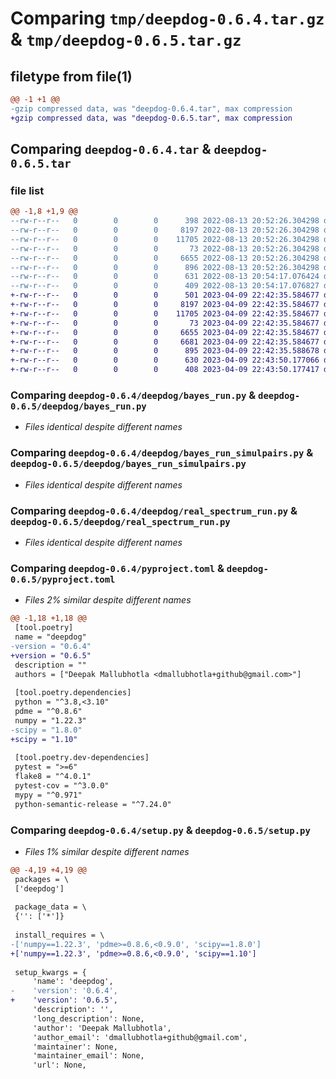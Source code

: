 # Comparing `tmp/deepdog-0.6.4.tar.gz` & `tmp/deepdog-0.6.5.tar.gz`

## filetype from file(1)

```diff
@@ -1 +1 @@
-gzip compressed data, was "deepdog-0.6.4.tar", max compression
+gzip compressed data, was "deepdog-0.6.5.tar", max compression
```

## Comparing `deepdog-0.6.4.tar` & `deepdog-0.6.5.tar`

### file list

```diff
@@ -1,8 +1,9 @@
--rw-r--r--   0        0        0      398 2022-08-13 20:52:26.304298 deepdog-0.6.4/deepdog/__init__.py
--rw-r--r--   0        0        0     8197 2022-08-13 20:52:26.304298 deepdog-0.6.4/deepdog/bayes_run.py
--rw-r--r--   0        0        0    11705 2022-08-13 20:52:26.304298 deepdog-0.6.4/deepdog/bayes_run_simulpairs.py
--rw-r--r--   0        0        0       73 2022-08-13 20:52:26.304298 deepdog-0.6.4/deepdog/meta.py
--rw-r--r--   0        0        0     6655 2022-08-13 20:52:26.304298 deepdog-0.6.4/deepdog/real_spectrum_run.py
--rw-r--r--   0        0        0      896 2022-08-13 20:52:26.304298 deepdog-0.6.4/pyproject.toml
--rw-r--r--   0        0        0      631 2022-08-13 20:54:17.076424 deepdog-0.6.4/setup.py
--rw-r--r--   0        0        0      409 2022-08-13 20:54:17.076827 deepdog-0.6.4/PKG-INFO
+-rw-r--r--   0        0        0      501 2023-04-09 22:42:35.584677 deepdog-0.6.5/deepdog/__init__.py
+-rw-r--r--   0        0        0     8197 2023-04-09 22:42:35.584677 deepdog-0.6.5/deepdog/bayes_run.py
+-rw-r--r--   0        0        0    11705 2023-04-09 22:42:35.584677 deepdog-0.6.5/deepdog/bayes_run_simulpairs.py
+-rw-r--r--   0        0        0       73 2023-04-09 22:42:35.584677 deepdog-0.6.5/deepdog/meta.py
+-rw-r--r--   0        0        0     6655 2023-04-09 22:42:35.584677 deepdog-0.6.5/deepdog/real_spectrum_run.py
+-rw-r--r--   0        0        0     6681 2023-04-09 22:42:35.584677 deepdog-0.6.5/deepdog/temp_aware_real_spectrum_run.py
+-rw-r--r--   0        0        0      895 2023-04-09 22:42:35.588678 deepdog-0.6.5/pyproject.toml
+-rw-r--r--   0        0        0      630 2023-04-09 22:43:50.177066 deepdog-0.6.5/setup.py
+-rw-r--r--   0        0        0      408 2023-04-09 22:43:50.177417 deepdog-0.6.5/PKG-INFO
```

### Comparing `deepdog-0.6.4/deepdog/bayes_run.py` & `deepdog-0.6.5/deepdog/bayes_run.py`

 * *Files identical despite different names*

### Comparing `deepdog-0.6.4/deepdog/bayes_run_simulpairs.py` & `deepdog-0.6.5/deepdog/bayes_run_simulpairs.py`

 * *Files identical despite different names*

### Comparing `deepdog-0.6.4/deepdog/real_spectrum_run.py` & `deepdog-0.6.5/deepdog/real_spectrum_run.py`

 * *Files identical despite different names*

### Comparing `deepdog-0.6.4/pyproject.toml` & `deepdog-0.6.5/pyproject.toml`

 * *Files 2% similar despite different names*

```diff
@@ -1,18 +1,18 @@
 [tool.poetry]
 name = "deepdog"
-version = "0.6.4"
+version = "0.6.5"
 description = ""
 authors = ["Deepak Mallubhotla <dmallubhotla+github@gmail.com>"]
 
 [tool.poetry.dependencies]
 python = "^3.8,<3.10"
 pdme = "^0.8.6"
 numpy = "1.22.3"
-scipy = "1.8.0"
+scipy = "1.10"
 
 [tool.poetry.dev-dependencies]
 pytest = ">=6"
 flake8 = "^4.0.1"
 pytest-cov = "^3.0.0"
 mypy = "^0.971"
 python-semantic-release = "^7.24.0"
```

### Comparing `deepdog-0.6.4/setup.py` & `deepdog-0.6.5/setup.py`

 * *Files 1% similar despite different names*

```diff
@@ -4,19 +4,19 @@
 packages = \
 ['deepdog']
 
 package_data = \
 {'': ['*']}
 
 install_requires = \
-['numpy==1.22.3', 'pdme>=0.8.6,<0.9.0', 'scipy==1.8.0']
+['numpy==1.22.3', 'pdme>=0.8.6,<0.9.0', 'scipy==1.10']
 
 setup_kwargs = {
     'name': 'deepdog',
-    'version': '0.6.4',
+    'version': '0.6.5',
     'description': '',
     'long_description': None,
     'author': 'Deepak Mallubhotla',
     'author_email': 'dmallubhotla+github@gmail.com',
     'maintainer': None,
     'maintainer_email': None,
     'url': None,
```

